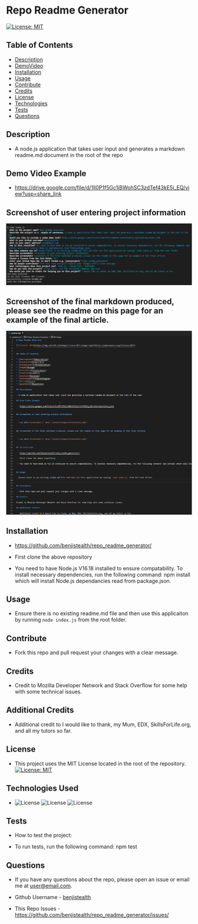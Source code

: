 # Repo Readme Generator
                       
[![License: MIT](https://img.shields.io/badge/License-MIT-orange.svg)](https://opensource.org/licenses/MIT)


## Table of Contents

* [Description](#description)
* [DemoVideo](#demovideo)
* [Installation](#installation)
* [Usage](#usage)
* [Contribute](#contribute)
* [Credits](#credits)
* [License](#license)
* [Technologies](#technologies)
* [Tests](#tests)
* [Questions](#questions)

## Description

- A node.js application that takes user input and generates a markdown readme.md document in the root of the repo

## Demo Video Example

 - https://drive.google.com/file/d/1ll0P1f5Gc1iBWohSC3zdTef43kE5j_EQ/view?usp=share_link


## Screenshot of user entering project information

    
  <img alt="Screenshot_1" src="./assets/images/screenshot1.png">


## Screenshot of the final markdown produced, please see the readme on this page for an example of the final article.


  <img alt="Screenshot_2" src="./assets/images/screenshot2.png">


## Installation

 - https://github.com/benjistealth/repo_readme_generator/

 - First clone the above repository

 - You need to have Node.js V16.18 installed to ensure compatability. To install necessary dependencies, run the following command: npm install which will install Node.js dependancies read from package.json.


## Usage

- Ensure there is no existing readme.md file and then use this applicaiton by running `node index.js` from the root folder.


## Contribute

 - Fork this repo and pull request your changes with a clear message.

## Credits

 - Credit to Mozilla Developer Network and Stack Overflow for some help with some technical issues.

## Additional Credits

 - Additional credit to I would like to thank, my Mum, EDX, SkillsForLife.org, and all my tutors so far.

## License

 - This project  uses the MIT License located in the root of the repository. [![License: MIT](https://img.shields.io/badge/License-MIT-orange.svg)](https://opensource.org/licenses/MIT) 

## Technologies Used

 - ![License](https://img.shields.io/badge/Lang-Node.js-orange) ![License](https://img.shields.io/badge/Lang-JavaScript-purple) ![License](https://img.shields.io/badge/Lang-Markdown-green)

## Tests
 - How to test the project:

 - To run tests, run the following command: npm test

## Questions
 - If you have any questions about the repo, please open an issue or email me at user@email.com.

 - Github Username - [benjistealth](https://github.com/benjistealth/)

 - This Repo Issues - https://github.com/benjistealth/repo_readme_generator/issues/

